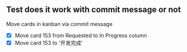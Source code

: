 ## Test does it work with commit message or not

Move cards in kanban via commit message

- [x] Move card 153 from Requested to In Progress column 
- [x] Move card 153 to '开发完成'
